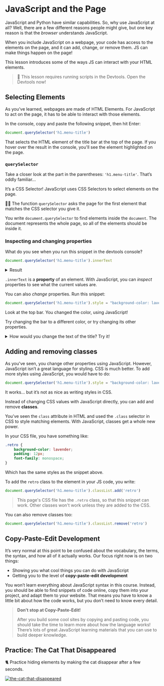 # JavaScript and the Page

JavaScript and Python have similar capabilities. So, why use JavaScript at all? Well, there are a few different reasons people might give, but one key reason is that the _browser_ understands JavaScript.

When you include JavaScript on a webpage, your code has access to the elements on the page, and it can add, change, or remove them. JS can make things happen on the page!

This lesson introduces some of the ways JS can interact with your HTML elements.

> 🔎 This lesson requires running scripts in the Devtools. Open the Devtools now!

## Selecting Elements

As you’ve learned, webpages are made of HTML Elements. For JavaScript to act on the page, it has to be able to interact with those elements.

In the console, copy and paste the following snippet, then hit Enter:

```javascript
document.querySelector('h1.menu-title')
```

That selects the HTML element of the title bar at the top of the page. If you hover over the result in the console, you'll see the element highlighted on the page.

### `querySelector`

Take a closer look at the part in the parentheses: `'h1.menu-title'`. That’s oddly familiar...

It’s a CSS Selector! JavaScript uses CSS Selectors to select elements on the page.

<aside>

✍🏾 The function `querySelector` asks the page for the first element that matches the CSS selector you give it.

</aside>

You write `document.querySelector` to find elements inside the `document`. The document represents the whole page, so all of the elements should be inside it.

### Inspecting and changing properties

What do you see when you run this snippet in the devtools console?

```javascript
document.querySelector('h1.menu-title').innerText
```

<details><summary>Result</summary>

When I run that snippet, I see the text that’s in the top bar, "Web Foundations".

</details>

`.innerText` is a **property** of an element. With JavaScript, you can *inspect* properties to see what the current values are.

You can also *change* properties. Run this snippet:

```javascript
document.querySelector('h1.menu-title').style = "background-color: lavender"
```

Look at the top bar. You changed the color, using JavaScript!

Try changing the bar to a different color, or try changing its other properties.

<details><summary>How would you change the text of the title? Try it!</summary>

Here's one solution:

```js
document.querySelector('h1.menu-title').innerText = "Intro to Gardening 🌱"
```

Try running that, if you weren't able to change the title already.

</details>

## Adding and removing classes

As you've seen, you change other properties using JavaScript. However, JavaScript isn’t a great language for styling. CSS is much better. To add more styles using JavaScript, you would have to do:

```javascript
document.querySelector('h1.menu-title').style = "background-color: lavender; padding: 12px; font-family: monospace"
```

It works... but it’s not as nice as writing styles in CSS.

Instead of changing CSS values with JavaScript directly, you can add and remove **classes**.

You’ve seen the `class` attribute in HTML and used the `.class` selector in CSS to style matching elements. With JavaScript, classes get a whole new power.

In your CSS file, you have something like:

```css
.retro {
	background-color: lavender;
	padding: 12px;
	font-family: monospace;
}
```

Which has the same styles as the snippet above.

To add the `retro` class to the element in your JS code, you write:

```javascript
document.querySelector('h1.menu-title').classList.add('retro')
```

> This page's CSS file has the `.retro` class, so that this snippet can work. Other classes won't work unless they are added to the CSS.

You can also remove classes too:

```javascript
document.querySelector('h1.menu-title').classList.remove('retro')
```

## Copy-Paste-Edit Development

It’s very normal at this point to be confused about the vocabulary, the terms, the syntax, and how all of it actually works. Our focus right now is on two things:

- Showing you what cool things you can do with JavaScript
- Getting you to the level of **copy-paste-edit development**

You won’t learn everything about JavaScript syntax in this course. Instead, you should be able to find snippets of code online, copy them into your project, and adapt them to your website. That means you have to know a little bit about how the code works, but you don’t need to know every detail.

> **Don’t stop at Copy-Paste-Edit!**
>
> After you build some cool sites by copying and pasting code, you should take the time to learn more about how the language works! There’s lots of great JavaScript learning materials that you can use to build deeper knowledge.

## Practice: The Cat That Disappeared

<aside>

🐈 Practice hiding elements by making the cat disappear after a few seconds.

[![the-cat-that-disappeared](https://img.shields.io/static/v1?label=Open%20Project&message=the%20cat%20that%20disappeared&color=blue)](https://classroom.github.com/a/Mdmqw6la)

</aside
